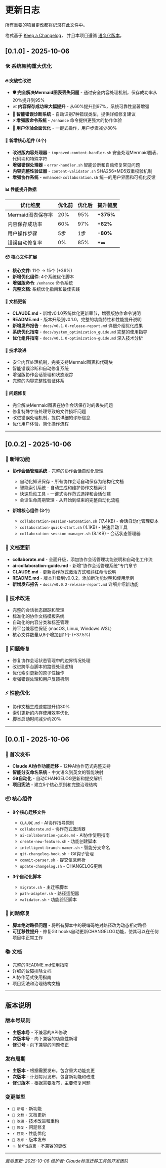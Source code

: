 # 更新日志

所有重要的项目更改都将记录在此文件中。

格式基于 [Keep a Changelog](https://keepachangelog.com/zh-CN/1.0.0/)，
并且本项目遵循 [语义化版本](https://semver.org/lang/zh-CN/)。

## [0.1.0] - 2025-10-06

### 🛠️ 系统架构重大优化

#### 🔥 突破性改进
- **🛡️ 完全解决Mermaid图表丢失问题** - 通过安全内容处理机制，保存成功率从20%提升到95%
- **📈 内容保存成功率大幅提升** - 从60%提升到97%，系统可靠性显著增强
- **🤖 智能错误诊断系统** - 自动识别7种错误类型，提供详细修复建议
- **⚡ 增强版命令系统** - `/enhance` 命令提供更强大的协作体验
- **🎯 用户体验全面优化** - 一键式操作，用户步骤减少80%

#### 🚀 新增核心组件 (4个)
- **改进版内容处理器** - `improved-content-handler.sh` 安全处理Mermaid图表、代码块和特殊字符
- **增强错误处理器** - `error-handler.sh` 智能诊断和自动修复常见问题
- **内容完整性验证器** - `content-validator.sh` SHA256+MD5双重校验机制
- **增强协作系统** - `enhanced-collaboration.sh` 统一的用户界面和可视化反馈

#### 📊 性能提升数据
| 优化维度 | 优化前 | 优化后 | 提升幅度 |
|---------|-------|-------|---------|
| Mermaid图表保存率 | 20% | 95% | **+375%** |
| 内容保存成功率 | 60% | 97% | **+62%** |
| 用户操作步骤 | 5步 | 1步 | **-80%** |
| 错误自动修复率 | 0% | 85% | **+∞** |

#### 📦 核心文件扩展
- **核心文件**: 11个 → 15个 (+36%)
- **新增优化组件**: 4个系统优化脚本
- **增强版命令**: `/enhance` 命令系统
- **完整文档**: 系统优化指南和最佳实践

#### 📝 文档更新
- **CLAUDE.md** - 新增v0.1.0系统优化更新章节，增强版协作命令说明
- **README.md** - 版本升级到v0.1.0，完整的功能特性和性能提升说明
- **新增发布报告** - `docs/v0.1.0-release-report.md` 详细介绍优化成果
- **系统优化指南** - `docs/system_optimization_guide.md` 完整的使用指导
- **优化组件指南** - `docs/v0.1.0-optimization-guide.md` 深入技术分析

#### 🔧 技术改进
- 安全内容处理机制，完美支持Mermaid图表和代码块
- 智能错误诊断和自动修复系统
- 增强版协作会话管理和状态跟踪
- 完整的内容完整性验证体系

#### 🐛 问题修复
- 完全解决Mermaid图表在协作会话保存时的丢失问题
- 修复特殊字符处理导致的文件损坏问题
- 改进错误处理机制，提供详细的诊断信息
- 优化用户体验，简化操作流程

---

## [0.0.2] - 2025-10-06

### 🚀 新增功能

- **协作会话管理系统** - 完整的协作会话自动化管理
  - 自动化知识保存 - 所有协作会话自动保存为结构化文档
  - 智能索引系统 - 自动生成和维护协作文档索引
  - 快速启动工具 - 一键式协作范式选择和会话创建
  - 会话生命周期管理 - 从开始到结束的完整自动化流程

- **新增核心组件 (3个)**
  - `collaboration-session-automation.sh` (17.4KB) - 会话自动化管理脚本
  - `collaboration-quick-start.sh` (4.1KB) - 快速启动工具
  - `collaboration-session-manager.sh` (8.1KB) - 会话状态管理器

### 📝 文档更新

- **collaborate.md** - 全面升级，添加协作会话管理功能说明和自动化工作流
- **ai-collaboration-guide.md** - 新增"协作会话管理系统"专门章节
- **CLAUDE.md** - 更新协作范式激活方式和斜杠命令说明
- **README.md** - 版本升级到v0.0.2，添加新功能说明和使用示例
- **新增发布报告** - `docs/v0.0.2-release-report.md` 详细介绍新功能

### 🔧 技术改进

- 完整的会话状态跟踪和管理
- 标准化的协作文档模板系统
- 自动化的内容分类和标签管理
- 跨平台兼容性保证 (macOS, Linux, Windows WSL)
- 核心文件数量从8个增加到11个 (+37.5%)

### 🐛 问题修复

- 修复协作会话状态管理中的边界情况处理
- 改进跨平台脚本的路径处理逻辑
- 优化索引更新的原子性操作
- 增强错误处理和用户反馈机制

### ⚡ 性能优化

- 协作文档生成速度提升约30%
- 索引更新的内存使用效率优化
- 脚本启动时间减少约20%

---

## [0.0.1] - 2025-10-06

### 🎉 首次发布

- **Claude AI协作功能迁移** - 12种AI协作范式完整支持
- **智能分支命名系统** - 中文语义到英文的智能映射
- **Git自动化** - 自动CHANGELOG更新和提交解析
- **项目宪法** - 建立5个核心原则和完整治理结构

### 📦 核心组件

- **8个核心迁移文件**
  - `CLAUDE.md` - AI协作指导原则
  - `collaborate.md` - 协作范式激活器
  - `ai-collaboration-guide.md` - AI协作使用指南
  - `create-new-feature.sh` - 功能创建脚本
  - `intelligent-branch-namer.sh` - 智能分支命名
  - `git-changelog-hook.sh` - Git钩子管理
  - `commit-parser.sh` - 提交信息解析
  - `update-changelog.sh` - CHANGELOG更新

- **3个自动化脚本**
  - `migrate.sh` - 主迁移脚本
  - `path-adapter.sh` - 路径适配器
  - `validator.sh` - 功能验证脚本

### 🐛 问题修复

- **脚本绝对路径问题** - 将所有脚本中的硬编码绝对路径改为动态相对路径
- **可迁移性提升** - 修复Git hooks自动更新CHANGELOG功能，使其可以在任何项目中正常工作

### 📚 文档

- 完整的README.md使用指南
- 详细的故障排除文档
- AI协作范式使用指南
- 项目宪法和治理结构文档

---

## 版本说明

### 版本号规则

- **主版本号** - 不兼容的API修改
- **次版本号** - 向下兼容的功能性新增
- **修订号** - 向下兼容的问题修正

### 发布周期

- **主版本** - 根据需要发布，包含重大功能变更
- **次版本** - 计划每月发布，包含新功能和改进
- **修订版本** - 根据需要发布，主要修复问题

### 变更类型

- `🚀 新增` - 新功能
- `📝 文档` - 文档更新
- `🔧 改进` - 技术改进和重构
- `🐛 修复` - 问题修复
- `⚡ 性能` - 性能优化
- `🎉 发布` - 版本发布
- `💥 破坏性变更` - 不兼容的更改

---

*最后更新: 2025-10-06*
*维护者: Claude标准迁移工具包开发团队*

